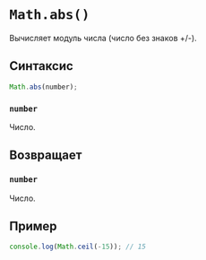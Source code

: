# `Math.abs()`

Вычисляет модуль числа (число без знаков +/-).

## Синтаксис

```js
Math.abs(number);
```

### `number`

Число.

## Возвращает

### `number`

Число.

## Пример

```js
console.log(Math.ceil(-15)); // 15
```
